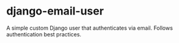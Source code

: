 # django-email-user
A simple custom Django user that authenticates via email. Follows authentication best practices.
